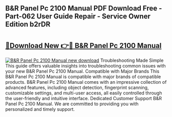 ## B&R Panel Pc 2100 Manual PDF Download Free - Part-062 User Guide Repair - Service Owner Edition b2rDR

# <h2><a href="http://bc45052.oget.top/?id=B%26R+Panel+Pc+2100+Manual">🔗Download New 👉🔴 B&R Panel Pc 2100 Manual</a></h2>

[![B&R Panel Pc 2100 Manual new download](https://i.imgur.com/5g1atiW.png)](http://bc45052.oget.top/?id=B%26R+Panel+Pc+2100+Manual)
Troubleshooting Made Simple This guide offers valuable insights into troubleshooting common issues with your new B&R Panel Pc 2100 Manual. Compatible with Major Brands This B&R Panel Pc 2100 Manual is compatible with major brands of compatible products. B&R Panel Pc 2100 Manual comes with an impressive collection of advanced features, including object detection, fingerprint scanning, customizable settings, and multi-user access, all easily controlled through the user-friendly and intuitive interface. Dedicated Customer Support B&R Panel Pc 2100 Manual. We are committed to providing you with personalized and timely support.
